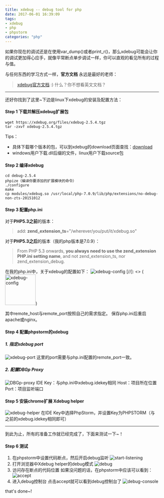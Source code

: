 ```yaml
---
title: xdebug -- debug tool for php
date: 2017-06-01 16:39:09
tags: 
- xdebug 
- php 
- phpstorm
categories: "php"
---
```

如果你现在的调试还是在使用var_dump()或者print_r()，那么xdebug可能会让你的调试更加得心应手，就像平常断点单步调试一样，你可以直观的看见所有的过程与值。
<!--more-->
与任何东西的学习方式一样，**官方文档** 永远是最好的老师：
> [xdebug官方文档](https://xdebug.org/docs/) 
  :) 什么？你不想看英文文档？

***
还好你找到了这里~下边是linux下xdebug的安装及配置方法：

#### Step 1 下载并解压xdebug扩展包
```
wget https://xdebug.org/files/xdebug-2.5.4.tgz
tar -zxvf xdebug-2.5.4.tgz

```
Tips：
- 具体下载哪个版本的包，可以到xdebug的download页面查找：[download](https://xdebug.org/download.php)
- windows用户下载.dll后缀的文件，linux用户下载source包

#### Step 2 编译xdebug
```
cd debug-2.5.4
phpize（编译你要添加的扩展模块的命令）
./configure
make
cp modules/xdebug.so /usr/local/php-7.0.9/lib/php/extensions/no-debug-non-zts-20151012

```
#### Step 3 配置php.ini

对于**PHP5.3之前**的版本：
> add: **zend_extension_ts**="/wherever/you/put/it/xdebug.so"

对于**PHP5.3之后**的版本（我的php版本是7.0.9）：
> From PHP 5.3 onwards, **you always need to use the zend_extension PHP.ini setting name**, and not zend_extension_ts, nor zend_extension_debug.

在我的php.ini中，关于xdebug的配置如下：
![xdebug-config](/img/2017/06/01/xdebug-config.jpg)
[//]: <> (<img src="/img/2017/06/01/xdebug-config.jpg" width="100" height="100" alt="xdebug-config"/>)

其中remote_host与remote_port按照自己的需求指定。
保存php.ini后重启apache或nginx。

#### Step 4 配置phpstorm的xdebug
##### 1. 指定xdebug port
![xdebug-port](/img/2017/06/01/xdebug-port.gif)
这里的port需要与php.ini配置的remote_port一致。
##### 2. 配置DBGp Proxy
![DBGp-proxy](/img/2017/06/01/DBGp-proxy.gif)
IDE Key：与php.ini中xdebug.idekey相同
Host：项目所在位置
Port：项目监听端口

#### Step 5 安装chrome扩展 Xdebug helper
![xdebug-helper](/img/2017/06/01/xdebug-helper.png)
在IDE Key中选择PhpStorm，并设置Key为PHPSTORM（与之前的xdebug.idekey相同即可）
***
到此为止，所有的准备工作就已经完成了，下面来测试一下~！
#### Step 6 测试
1. 在phpstorm中设置代码断点，然后开启debug监听
![start-listening](/img/2017/06/01/start-listening.png)
2. 打开浏览器中Xdebug helper的debug模式
![debug](/img/2017/06/01/debug.png)
3. 访问存在断点的代码位置
如果没问题的话，在phpstorm中应该可以看到：
![accept](/img/2017/06/01/accept.png)
4. 进入debug控制台
点击accept就可以看到debug控制台了
![debug-console](/img/2017/06/01/debug-console.png)

that's done~!